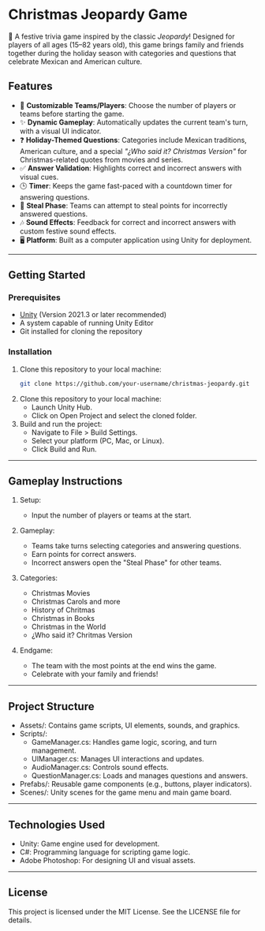 # **Christmas Jeopardy Game**

🎄 A festive trivia game inspired by the classic *Jeopardy*! Designed for players of all ages (15–82 years old), this game brings family and friends together during the holiday season with categories and questions that celebrate Mexican and American culture.

## **Features**
- 🎅 **Customizable Teams/Players**: Choose the number of players or teams before starting the game.
- ✨ **Dynamic Gameplay**: Automatically updates the current team's turn, with a visual UI indicator.
- ❓ **Holiday-Themed Questions**: Categories include Mexican traditions, American culture, and a special *"¿Who said it? Christmas Version"* for Christmas-related quotes from movies and series.
- ✅ **Answer Validation**: Highlights correct and incorrect answers with visual cues.
- 🕒 **Timer**: Keeps the game fast-paced with a countdown timer for answering questions.
- 🔄 **Steal Phase**: Teams can attempt to steal points for incorrectly answered questions.
- 🎶 **Sound Effects**: Feedback for correct and incorrect answers with custom festive sound effects.
- 🖥️ **Platform**: Built as a computer application using Unity for deployment.

---

## **Getting Started**

### Prerequisites
- [Unity](https://unity.com/) (Version 2021.3 or later recommended)
- A system capable of running Unity Editor
- Git installed for cloning the repository

### Installation
1. Clone this repository to your local machine:
   ```bash
   git clone https://github.com/your-username/christmas-jeopardy.git
2. Clone this repository to your local machine:
   - Launch Unity Hub.
   - Click on Open Project and select the cloned folder.
3. Build and run the project:
   - Navigate to File > Build Settings.
   - Select your platform (PC, Mac, or Linux).
   - Click Build and Run.

---

## **Gameplay Instructions**

1. Setup:
   - Input the number of players or teams at the start.
    
2. Gameplay:
   - Teams take turns selecting categories and answering questions.
   - Earn points for correct answers.
   - Incorrect answers open the "Steal Phase" for other teams.
    
3. Categories:
   - Christmas Movies
   - Christmas Carols and more
   - History of Chritmas
   - Christmas in Books
   - Christmas in the World
   - ¿Who said it? Chritmas Version
    
4. Endgame:
   - The team with the most points at the end wins the game.
   - Celebrate with your family and friends!

---

## **Project Structure**
- Assets/: Contains game scripts, UI elements, sounds, and graphics.
- Scripts/:
    - GameManager.cs: Handles game logic, scoring, and turn management.
    - UIManager.cs: Manages UI interactions and updates.
    - AudioManager.cs: Controls sound effects.
    - QuestionManager.cs: Loads and manages questions and answers.
- Prefabs/: Reusable game components (e.g., buttons, player indicators).
- Scenes/: Unity scenes for the game menu and main game board.

---

## **Technologies Used**
- Unity: Game engine used for development.
- C#: Programming language for scripting game logic.
- Adobe Photoshop: For designing UI and visual assets.

---

## **License**
This project is licensed under the MIT License. See the LICENSE file for details.

